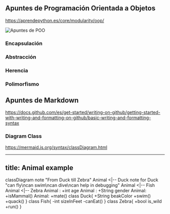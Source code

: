 ## Apuntes de Programación Orientada a Objetos
https://aprendepython.es/core/modularity/oop/

![Apuntes de POO](https://aprendepython.es/_images/oop.jpg)

### Encapsulación
### Abstracción
### Herencia
### Polimorfismo



## Apuntes de Markdown
https://docs.github.com/es/get-started/writing-on-github/getting-started-with-writing-and-formatting-on-github/basic-writing-and-formatting-syntax

### Diagram Class
https://mermaid.js.org/syntax/classDiagram.html

---
title: Animal example
---
classDiagram
    note "From Duck till Zebra"
    Animal <|-- Duck
    note for Duck "can fly\ncan swim\ncan dive\ncan help in debugging"
    Animal <|-- Fish
    Animal <|-- Zebra
    Animal : +int age
    Animal : +String gender
    Animal: +isMammal()
    Animal: +mate()
    class Duck{
        +String beakColor
        +swim()
        +quack()
    }
    class Fish{
        -int sizeInFeet
        -canEat()
    }
    class Zebra{
        +bool is_wild
        +run()
    }